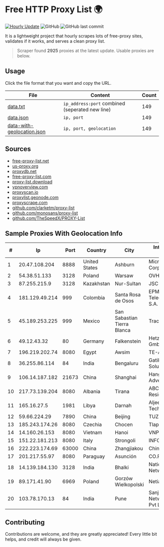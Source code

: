 
# Free HTTP Proxy List 🌍

[![Hourly Update](https://github.com/mertguvencli/http-proxy-list/actions/workflows/main.yml/badge.svg?branch=main)](https://github.com/mertguvencli/http-proxy-list/actions/workflows/main.yml)
![GitHub](https://img.shields.io/github/license/mertguvencli/http-proxy-list)
![GitHub last commit](https://img.shields.io/github/last-commit/mertguvencli/http-proxy-list)

It is a lightweight project that hourly scrapes lots of free-proxy sites, validates if it works, and serves a clean proxy list.


> Scraper found **2925** proxies at the latest update. Usable proxies are below.

## Usage

Click the file format that you want and copy the URL.


|File|Content|Count|
|----|-------|-----|
|[data.txt](https://raw.githubusercontent.com/mertguvencli/http-proxy-list/main/proxy-list/data.txt)|`ip_address:port` combined (seperated new line)|149|
|[data.json](https://raw.githubusercontent.com/mertguvencli/http-proxy-list/main/proxy-list/data.json)|`ip, port`|149|
|[data-with-geolocation.json](https://raw.githubusercontent.com/mertguvencli/http-proxy-list/main/proxy-list/data-with-geolocation.json)|`ip, port, geolocation`|149|

## Sources

* [free-proxy-list.net](https://free-proxy-list.net)
* [us-proxy.org](https://www.us-proxy.org)
* [proxydb.net](http://proxydb.net)
* [free-proxy-list.com](https://free-proxy-list.com/?page=&port=&type%5B%5D=http&type%5B%5D=https&up_time=0&search=Search)
* [proxy-list.download](https://www.proxy-list.download/HTTP)
* [vpnoverview.com](https://vpnoverview.com/privacy/anonymous-browsing/free-proxy-servers)
* [proxyscan.io](https://www.proxyscan.io)
* [proxylist.geonode.com](https://proxylist.geonode.com/api/proxy-list?limit=300&page=1&sort_by=lastChecked&sort_type=desc&protocols=http,https)
* [proxyscrape.com](https://api.proxyscrape.com/v2/?request=displayproxies&protocol=http&timeout=10000&country=all&ssl=all&anonymity=all)
* [github.com/clarketm/proxy-list](https://raw.githubusercontent.com/clarketm/proxy-list/master/proxy-list-raw.txt)
* [github.com/monosans/proxy-list](https://raw.githubusercontent.com/monosans/proxy-list/main/proxies/http.txt)
* [github.com/TheSpeedX/PROXY-List](https://raw.githubusercontent.com/TheSpeedX/PROXY-List/master/http.txt)


## Sample Proxies With Geolocation Info

|#|Ip|Port|Country|City|Internet Service Provider|
|-|--|----|-------|----|-------------------------|
|1|20.47.108.204|8888|United States|Ashburn|Microsoft Corporation|
|2|54.38.51.133|3128|Poland|Warsaw|OVH SAS|
|3|87.255.215.9|3128|Kazakhstan|Nur-Sultan|JSC Transtelecom|
|4|181.129.49.214|999|Colombia|Santa Rosa de Osos|EPM Telecomunicaciones S.A. E.S.P.|
|5|45.189.253.225|999|Mexico|San Sabastian Tierra Blanca|Tracered SA De CV|
|6|49.12.43.32|80|Germany|Falkenstein|Hetzner Online GmbH|
|7|196.219.202.74|8080|Egypt|Awsim|TE-AS|
|8|36.255.86.114|84|India|Bengaluru|Gatik Business Solutions|
|9|106.14.187.182|21673|China|Shanghai|Hangzhou Alibaba Advertising Co|
|10|217.73.139.204|8080|Albania|Tirana|ABCom HFC Residential Network|
|11|165.16.27.5|1981|Libya|Darnah|Aljeel Aljadeed For Technology|
|12|59.66.224.29|7890|China|Beijing|TUZJC2P|
|13|185.243.174.26|8080|Czechia|Chocen|Tlapnet s.r.o.|
|14|14.160.26.153|8080|Vietnam|Hanoi|VNPT-VNNIC|
|15|151.22.181.213|8080|Italy|Strongoli|INFOSTRADA|
|16|222.223.174.69|63000|China|Zhangjiakou|Chinanet|
|17|201.217.55.97|8080|Paraguay|Asunción|CO.PA.CO|
|18|14.139.184.130|3128|India|Bhalki|National Knowledge Network|
|19|89.171.41.90|6969|Poland|Gorzów Wielkopolski|Netia SA|
|20|103.78.170.13|84|India|Pune|Sanjeevan Networks Services Pvt Ltd|



## Contributing

Contributions are welcome, and they are greatly appreciated! Every
little bit helps, and credit will always be given.

